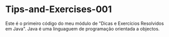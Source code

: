 # Tips-and-Exercises-001
Este é o primeiro código do meu módulo de "Dicas e Exercícios Resolvidos em Java".
Java é uma linguaguem de programação orientada a objectos.
